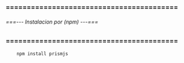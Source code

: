 ### ========================================= ###
###### ===--- Instalacion por (npm) ---=== ######
### ========================================= ###

<!-- Instalamos via NPM. -->

```bat
	npm install prismjs
```